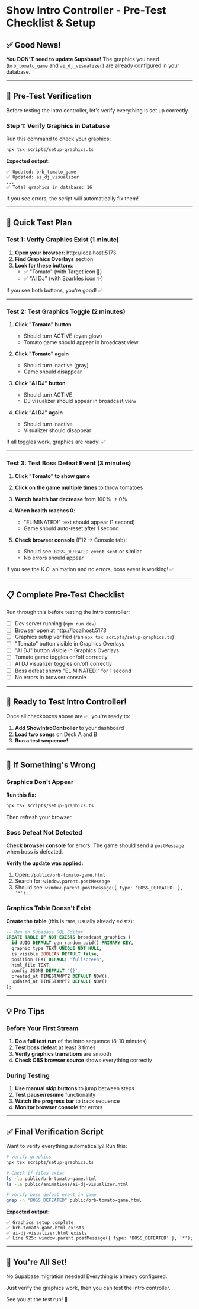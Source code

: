 # Show Intro Controller - Pre-Test Checklist & Setup

## ✅ Good News!

**You DON'T need to update Supabase!** The graphics you need (`brb_tomato_game` and `ai_dj_visualizer`) are already configured in your database.

---

## 🧪 Pre-Test Verification

Before testing the intro controller, let's verify everything is set up correctly.

### Step 1: Verify Graphics in Database

Run this command to check your graphics:

```bash
npx tsx scripts/setup-graphics.ts
```

**Expected output:**
```
✅ Updated: brb_tomato_game
✅ Updated: ai_dj_visualizer
...
✅ Total graphics in database: 16
```

If you see errors, the script will automatically fix them!

---

## 🎯 Quick Test Plan

### Test 1: Verify Graphics Exist (1 minute)

1. **Open your browser**: http://localhost:5173
2. **Find Graphics Overlays** section
3. **Look for these buttons**:
   - ✅ "Tomato" (with Target icon 🎯)
   - ✅ "AI DJ" (with Sparkles icon ✨)

If you see both buttons, you're good! ✅

---

### Test 2: Test Graphics Toggle (2 minutes)

1. **Click "Tomato" button**
   - Should turn ACTIVE (cyan glow)
   - Tomato game should appear in broadcast view
   
2. **Click "Tomato" again**
   - Should turn inactive (gray)
   - Game should disappear

3. **Click "AI DJ" button**
   - Should turn ACTIVE
   - DJ visualizer should appear in broadcast view

4. **Click "AI DJ" again**
   - Should turn inactive
   - Visualizer should disappear

If all toggles work, graphics are ready! ✅

---

### Test 3: Test Boss Defeat Event (3 minutes)

1. **Click "Tomato" to show game**
2. **Click on the game multiple times** to throw tomatoes
3. **Watch health bar decrease** from 100% → 0%
4. **When health reaches 0**:
   - "ELIMINATED!" text should appear (1 second)
   - Game should auto-reset after 1 second

5. **Check browser console** (F12 → Console tab):
   - Should see: `BOSS_DEFEATED event sent` or similar
   - No errors should appear

If you see the K.O. animation and no errors, boss event is working! ✅

---

## 📋 Complete Pre-Test Checklist

Run through this before testing the intro controller:

- [ ] Dev server running (`npm run dev`)
- [ ] Browser open at http://localhost:5173
- [ ] Graphics setup verified (ran `npx tsx scripts/setup-graphics.ts`)
- [ ] "Tomato" button visible in Graphics Overlays
- [ ] "AI DJ" button visible in Graphics Overlays
- [ ] Tomato game toggles on/off correctly
- [ ] AI DJ visualizer toggles on/off correctly
- [ ] Boss defeat shows "ELIMINATED!" for 1 second
- [ ] No errors in browser console

---

## 🚀 Ready to Test Intro Controller!

Once all checkboxes above are ✅, you're ready to:

1. **Add ShowIntroController** to your dashboard
2. **Load two songs** on Deck A and B
3. **Run a test sequence!**

---

## 🔧 If Something's Wrong

### Graphics Don't Appear

**Run this fix:**
```bash
npx tsx scripts/setup-graphics.ts
```

Then refresh your browser.

### Boss Defeat Not Detected

**Check browser console** for errors. The game should send a `postMessage` when boss is defeated.

**Verify the update was applied:**
1. Open: `/public/brb-tomato-game.html`
2. Search for: `window.parent.postMessage`
3. Should see: `window.parent.postMessage({ type: 'BOSS_DEFEATED' }, '*');`

### Graphics Table Doesn't Exist

**Create the table** (this is rare, usually already exists):

```sql
-- Run in Supabase SQL Editor
CREATE TABLE IF NOT EXISTS broadcast_graphics (
  id UUID DEFAULT gen_random_uuid() PRIMARY KEY,
  graphic_type TEXT UNIQUE NOT NULL,
  is_visible BOOLEAN DEFAULT false,
  position TEXT DEFAULT 'fullscreen',
  html_file TEXT,
  config JSONB DEFAULT '{}',
  created_at TIMESTAMPTZ DEFAULT NOW(),
  updated_at TIMESTAMPTZ DEFAULT NOW()
);
```

---

## 💡 Pro Tips

### Before Your First Stream

1. **Do a full test run** of the intro sequence (8-10 minutes)
2. **Test boss defeat** at least 3 times
3. **Verify graphics transitions** are smooth
4. **Check OBS browser source** shows everything correctly

### During Testing

1. **Use manual skip buttons** to jump between steps
2. **Test pause/resume** functionality
3. **Watch the progress bar** to track sequence
4. **Monitor browser console** for errors

---

## ✅ Final Verification Script

Want to verify everything automatically? Run this:

```bash
# Verify graphics
npx tsx scripts/setup-graphics.ts

# Check if files exist
ls -la public/brb-tomato-game.html
ls -la public/animations/ai-dj-visualizer.html

# Verify boss defeat event in game
grep -n "BOSS_DEFEATED" public/brb-tomato-game.html
```

**Expected output:**
```
✅ Graphics setup complete
✅ brb-tomato-game.html exists
✅ ai-dj-visualizer.html exists
✅ Line 925: window.parent.postMessage({ type: 'BOSS_DEFEATED' }, '*');
```

---

## 🎉 You're All Set!

No Supabase migration needed! Everything is already configured.

Just verify the graphics work, then you can test the intro controller.

See you at the test run! 🚀
